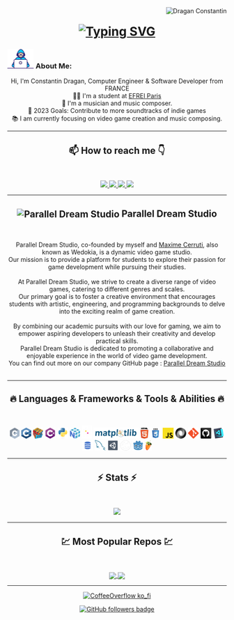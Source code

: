 <img align="right" src="https://visitor-badge.laobi.icu/badge?page_id=Dragan-Constantin/Dragan-Constantin" alt="Dragan Constantin">    

<h1 align="center">
    <a href="https://git.io/typing-svg">
        <img src="https://readme-typing-svg.demolab.com?font=Fira+Code&pause=1000&center=true&vCenter=true&width=435&lines=Hi+there%2C+I'm+Constantin%F0%9F%91%8B;aka+CoffeeOverflow+%E2%98%95" alt="Typing SVG" />
    </a>
  <!--<a href="https://git.io/typing-svg">
    <img src="https://readme-typing-svg.herokuapp.com/?lines=This+is+Halemo+GPA;Nice+to+meet+you+%F0%9F%91%8B&center=true&size=30">
  </a> -->
</h1>
   
###  <img src="/images/Developer.gif" alt="developer gif"  height="45px">  About Me:
<p align="center">
  Hi, I'm Constantin Dragan, Computer Engineer & Software Developer from FRANCE
  <br>
  👨‍🎓 I'm a student at <a href="https://www.efrei.fr/" target="_blank">EFREI Paris</a>
  <br>
  🎹 I'm a musician and music composer.
  <br>
  🥅 2023 Goals: Contribute to more soundtracks of indie games
  <br>
  📚 I am currently focusing on video game creation and music composing.
  <br>
</p>

<hr>
<h2 align="center">📫 How to reach me 👇</h2><br>
<p align="center">
    <a href="https://www.linkedin.com/in/dragan-constantin/">
        <img src="https://img.shields.io/badge/linkedin-%23008491.svg?&style=for-the-badge&logo=linkedin&logoColor=white" height=23>
    </a>
    <a href="mailto:constantin.dragan@efrei.net">
        <img src="https://img.shields.io/badge/mail-008491?style=for-the-badge&logo=microsoft-outlook&logoColor=white" height=23>
    </a>
    <a href="https://soundcloud.com/ollianels/">
        <img src="https://img.shields.io/badge/soundcloud-008491?style=for-the-badge&logo=soundcloud&logoColor=white" height=23>
    </a>
    <a href="https://www.constantin-dragan.com/">
        <img src="https://img.shields.io/badge/Website%20/%20Portfolio-%23008491.svg?style=for-the-badge&logo=about.me&logoColor=white" height=24>
    </a>
<!--     <img src="https://img.shields.io/badge/sound%20cloud-FF5500?style=for-the-badge&logo=soundcloud&logoColor=white" height=23> -->
<!--   <a href="https://github.com/Dragan-Constantin/"><img src="https://img.shields.io/badge/GitHub-100000?style=for-the-badge&logo=github&logoColor=white" height=23></a> -->

</p>

<hr>
<h2 align="center" style="vertical-align:middle;"> <img style="vertical-align:middle;" src="https://avatars.githubusercontent.com/u/134384272?s=200&v=4" alt="Parallel Dream Studio" height="35px"> Parallel Dream Studio </h2><br>
<p align="center">
    Parallel Dream Studio, co-founded by myself and <a href="https://github.com/Wedokia/">Maxime Cerruti</a>, also known as Wedokia, is a dynamic video game studio.
    <br>
    Our mission is to provide a platform for students to explore their passion for game development while pursuing their studies.
    <br><br>
    At Parallel Dream Studio, we strive to create a diverse range of video games, catering to different genres and scales.
    <br>
    Our primary goal is to foster a creative environment that encourages students with artistic, engineering, and programming backgrounds to delve into the exciting realm of game creation.
    <br><br>
    By combining our academic pursuits with our love for gaming, we aim to empower aspiring developers to unleash their creativity and develop practical skills.
    <br>
    Parallel Dream Studio is dedicated to promoting a collaborative and enjoyable experience in the world of video game development.
    <br>
    You can find out more on our company GitHub page : <a href="https://github.com/Parallel-Dream-Studio/">Parallel Dream Studio</a>
    <br><br>
</p>

<hr>
<h2 align="center">🔥 Languages & Frameworks & Tools & Abilities 🔥</h2><br>
<p align="center">
  <img title="C" height="25" src="images/c.svg">
  <img title="C++" height="25" src="images/cpp.svg"></code>
  <img title="Problem Solving" height="25" src="images/problemSolving.png">
  <img title="C#" height="25" src="images/cSharp.svg">
  <img title="Python" height="25" src="images/python-original.svg">
  <img title="Numpy" height="25" src="images/numpy.svg">
  <img title="Pandas" height="30" src="images/pandas-light.svg">
  <img title="Matplotlib" height="25" src="images/matplotlib.svg">
<!--   <img title="Seaborn" height="25" src="images/seaborn.svg"> -->
<!--   <img title="Scikit Learn" height="25" src="images/Scikit_learn.svg"> -->
  <img title="HTML5" height="25" src="images/html5.svg">
  <img title="CSS" height="25" src="images/css.svg">
  <img title="Javascript" height="25" src="images/javascript.svg">
  <img title="JSON" height="25" src="images/json.svg">
  <img title="Git" height="25" src="images/git-original.svg">
  <img title="GitHub" height="25" src="images/github.svg">
  <img title="Visual Studio Code" height="25" src="images/vscode.png">
  <img title="SQL" height="25" src="images/sql-icon.png">
  <img title="MySQL" height="25" src="images/mysql.svg">
  <img title="Unity 3D" height="25" src="images/unity3d.svg">
  <img title="Unreal Engine" height="25" src="images/ue4-icon-v2.png">
  <img title="Godot" height="25" src="images/Godot-icon.png">
  <img title="FL Studio" height="25" src="images/fl-studio-icon.png">
  
<!--   <code><img title="Microsoft Visual Studio" height="25" src="images/visualstudio.png"></code> -->
</p>
<hr>

<h2 align="center">⚡ Stats ⚡</h2>
<br>



<p align="center">
<a href="https://github.com/Dragan-Constantin/">
      <img width=325  src="https://github-readme-stats.vercel.app/api?username=Dragan-Constantin&show_icons=true&layout=compact&border_color=045b62&theme=transparent&hide_border=true" />
 </a>
</p>

<hr>
<h2 align="center">💹 Most Popular Repos 💹</h2>
<br>
<p align="center">
<a href="https://github.com/Dragan-Constantin/Tetris-S1-Project/">
  <img width=300 align="center" src="https://github-readme-stats.vercel.app/api/pin/?username=Dragan-Constantin&repo=Tetris-S1-Project&title_color=ffffff&text_color=c9cacc&icon_color=2bbc8a&bg_color=1d1f21" />
</a>    

<a href="https://github.com/Dragan-Constantin/Transverse-S2-Project/">
  <img width=300 align="center" src="https://github-readme-stats.vercel.app/api/pin/?username=Dragan-Constantin&repo=Transverse-S2-Project&title_color=ffffff&text_color=c9cacc&icon_color=2bbc8a&bg_color=1d1f21" />
</a>   
  
</p>

<hr>
<p align="center">
  <a href="https://ko-fi.com/coffeeoverflow" target="_blank" ><img src="https://ko-fi.com/img/githubbutton_sm.svg" alt="CoffeeOverflow ko_fi" width="230"></a>
</p>
<!--
<p  align="center">
<img src="https://visitor-badge.laobi.icu/badge?page_id=Dragan-Constantin/Dragan-Constantin" alt="Dragan-Constantin"/>       
</p>
-->
<p align="center">
  <a href="https://www.github.com/Dragan-Constantin" target="_blank" rel="noreferrer"><img src="https://img.shields.io/github/followers/Dragan-Constantin?logo=github&style=for-the-badge&color=282b2f&labelColor=0d1117" alt="GitHub followers badge" /></a>
</p>
